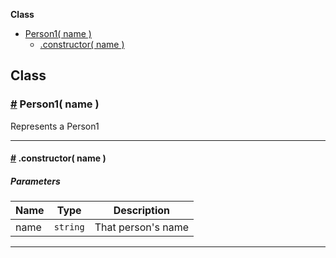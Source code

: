 **Class**

- [Person1( name )](#Person1)
  - [.constructor( name )](#Person1.constructor)

## Class

### <a id="Person1" href="#Person1">#</a> Person1( name )

Represents a Person1

---

#### <a id="Person1.constructor" href="#Person1.constructor">#</a> .constructor( name )

##### Parameters

| Name | Type     | Description        |
| ---- | -------- | ------------------ |
| name | `string` | That person's name |

---
